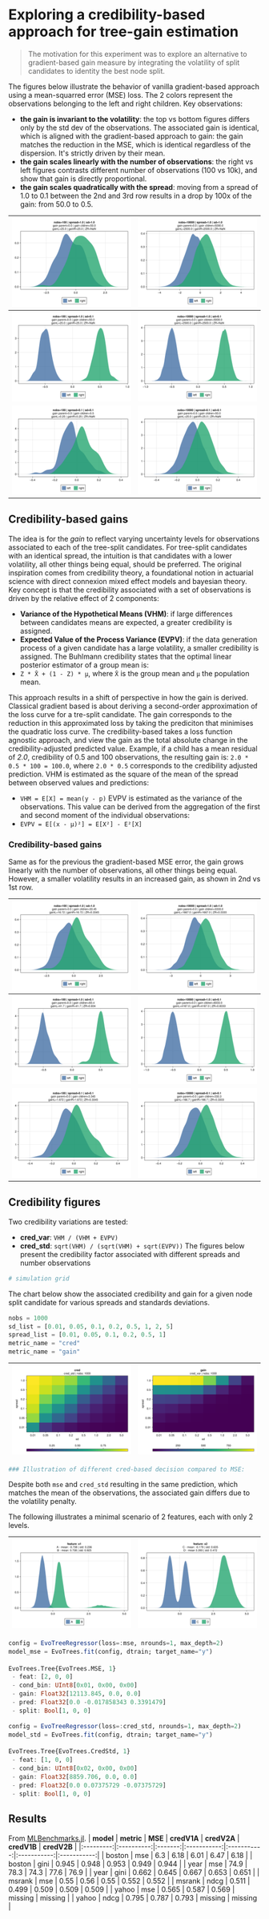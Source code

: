 # Exploring a credibility-based approach for tree-gain estimation


> The motivation for this experiment was to explore an alternative to gradient-based gain measure by integrating the volatility of split candidates to identity the best node split.

The figures below illustrate the behavior of vanilla gradient-based approach using a mean-squarred error (MSE) loss.
The 2 colors represent the observations belonging to the left and right children.
Key observations:
- **the gain is invariant to the volatility**: the top vs bottom figures differs only by the std dev of the observations.
    The associated gain is identical, which is aligned with the gradient-based approach to gain: the gain matches the reduction in the MSE, which is identical regardless of the dispersion. It's strictly driven by their mean.
- **the gain scales linearly with the number of observations**: the right vs left figures contrasts different number of observations (100 vs 10k), and show that gain is directly proportional.
- **the gain scales quadratically with the spread**: moving from a spread of 1.0 to 0.1 between the 2nd and 3rd row results in a drop by 100x of the gain: from 50.0 to 0.5.


| ![](assets/dist-mse-1A.png) | ![](assets/dist-mse-1B.png) |
|:----------------------:|:----------------------:|
| ![](assets/dist-mse-2A.png) | ![](assets/dist-mse-2B.png) |
| ![](assets/dist-mse-3A.png) | ![](assets/dist-mse-3B.png) |

## Credibility-based gains

The idea is for the *gain* to reflect varying uncertainty levels for observations associated to each of the tree-split candidates.
For tree-split candidates with an identical spread, the intuition is that candidates with a lower volatility, all other things being equal, should be preferred.
The original inspiration comes from credibility theory, a foundational notion in actuarial science with direct connexion mixed effect models and bayesian theory.
Key concept is that the credibility associated with a set of observations is driven by the relative effect of 2 components:
 - **Variance of the Hypothetical Means (VHM)**: if large differences between candidates means are expected, a greater credibility is assigned.
 - **Expected Value of the Process Variance (EVPV)**: if the data generation process of a given candidate has a large volatility, a smaller credibility is assigned.
The Buhlmann credibility states that the optimal linear posterior estimator of a group mean is:
 - `Z * X̄ + (1 - Z) * μ`, where `X̄` is the group mean and `μ` the population mean.

This approach results in a shift of perspective in how the gain is derived.
Classical gradient based is about deriving a second-order approximation of the loss curve for a tre-split candidate.
The gain corresponds to the reduction in this approximated loss by taking the prediciton that minimises the quadratic loss curve.
The credibility-based takes a loss function agnostic approach, and view the gain as the total absolute change in the credibility-adjusted predicted value.
Example, if a child has a mean residual of *2.0*, credibility of 0.5 and 100 observations, the resulting gain is: `2.0 * 0.5 * 100 = 100.0`, where `2.0 * 0.5` corresponds to the credibility adjusted prediction.
VHM is estimated as the square of the mean of the spread between observed values and predictions:
 - `VHM = E[X] = mean(y - p)`
EVPV is estimated as the variance of the observations. This value can be derived from the aggregation of the first and second moment of the individual observations:
 - `EVPV = E[(x - μ)²] = E[X²] - E²[X]`

### Credibility-based gains
Same as for the previous the gradient-based MSE error, the gain grows linearly with the number of observations, all other things being equal.
However, a smaller volatility results in an increased gain, as shown in 2nd vs 1st row.


| ![](assets/dist-cred_std-1A.png) | ![](assets/dist-cred_std-1B.png) |
|:----------------------:|:----------------------:|
| ![](assets/dist-cred_std-2A.png) | ![](assets/dist-cred_std-2B.png) |
| ![](assets/dist-cred_std-3A.png) | ![](assets/dist-cred_std-3B.png) |

## Credibility figures
Two credibility variations are tested:
 - **cred_var**: `VHM / (VHM + EVPV)`
 - **cred_std**: `sqrt(VHM) / (sqrt(VHM) + sqrt(EVPV))`
The figures below present the credibility factor associated with different spreads and number observations

````julia
# simulation grid
````

The chart below show the associated credibility and gain for a given node split candidate for various spreads and standards deviations.

````julia
nobs = 1000
sd_list = [0.01, 0.05, 0.1, 0.2, 0.5, 1, 2, 5]
spread_list = [0.01, 0.05, 0.1, 0.2, 0.5, 1]
metric_name = "cred"
metric_name = "gain"
````

| ![](assets/heatmap-cred-cred_std.png) | ![](assets/heatmap-gain-cred_std.png) |
|:----------------------:|:----------------------:|

````julia
### Illustration of different cred-based decision compared to MSE:
````

Despite both `mse` and `cred_std` resulting in the same prediction, which matches the mean of the observations, the associated gain differs due to the volatility penalty.

The following illustrates a minimal scenario of 2 features, each with only 2 levels.

| ![](assets/dist-mse-cred-x1.png) | ![](assets/dist-mse-cred-x2.png) |
|:----------------------:|:----------------------:|

```julia
config = EvoTreeRegressor(loss=:mse, nrounds=1, max_depth=2)
model_mse = EvoTrees.fit(config, dtrain; target_name="y")

EvoTrees.Tree{EvoTrees.MSE, 1}
 - feat: [2, 0, 0]
 - cond_bin: UInt8[0x01, 0x00, 0x00]
 - gain: Float32[12113.845, 0.0, 0.0]
 - pred: Float32[0.0 -0.017858343 0.3391479]
 - split: Bool[1, 0, 0]
```

```julia
config = EvoTreeRegressor(loss=:cred_std, nrounds=1, max_depth=2)
model_std = EvoTrees.fit(config, dtrain; target_name="y")

EvoTrees.Tree{EvoTrees.CredStd, 1}
 - feat: [1, 0, 0]
 - cond_bin: UInt8[0x02, 0x00, 0x00]
 - gain: Float32[8859.706, 0.0, 0.0]
 - pred: Float32[0.0 0.07375729 -0.07375729]
 - split: Bool[1, 0, 0]
```

## Results
From [MLBenchmarks.jl](https://github.com/Evovest/MLBenchmarks.jl).
| **model** | **metric** | **MSE** | **credV1A** | **credV2A** | **credV1B** | **credV2B** |
|:---------:|:----------:|:-------:|:-----------:|:-----------:|:-----------:|:-----------:|
| boston    | mse        | 6.3     | 6.18        | 6.01        | 6.47        | 6.18        |
| boston    | gini       | 0.945   | 0.948       | 0.953       | 0.949       | 0.944       |
| year      | mse        | 74.9    | 78.3        | 74.3        | 77.6        | 76.9        |
| year      | gini       | 0.662   | 0.645       | 0.667       | 0.653       | 0.651       |
| msrank    | mse        | 0.55    | 0.56        | 0.55        | 0.552       | 0.552       |
| msrank    | ndcg       | 0.511   | 0.499       | 0.509       | 0.509       | 0.509       |
| yahoo     | mse        | 0.565   | 0.587       | 0.569       | missing     | missing     |
| yahoo     | ndcg       | 0.795   | 0.787       | 0.793       | missing     | missing     |

